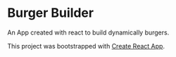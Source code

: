 # Burger Builder

An App created with react to build dynamically burgers.



This project was bootstrapped with [Create React App](https://github.com/facebook/create-react-app).  
